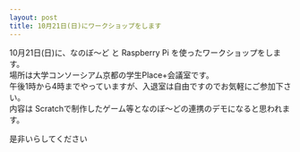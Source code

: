 ```yaml
---
layout: post
title: 10月21日(日)にワークショップをします
---
```


10月21日(日)に、なのぼ〜ど と Raspberry Pi を使ったワークショップをします。  
場所は大学コンソーシアム京都の学生Place+会議室です。  
午後1時から4時までやっていますが、入退室は自由ですのでお気軽にご参加下さい。  
内容は Scratchで制作したゲーム等となのぼ〜どの連携のデモになると思われます。  

是非いらしてください